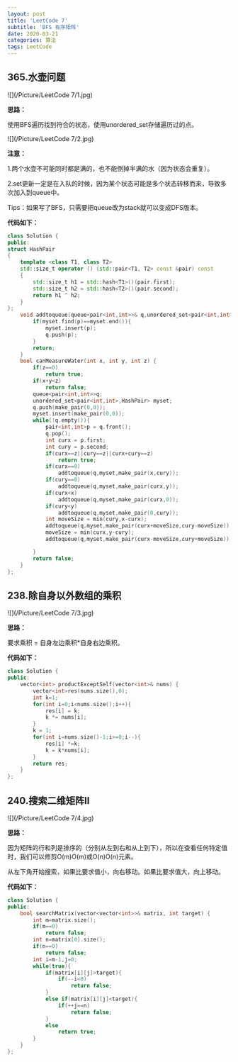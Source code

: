 ```yaml
---
layout: post
title: 'LeetCode 7'
subtitle: 'BFS 有序矩阵'
date: 2020-03-21
categories: 算法
tags: LeetCode
---
```


## 365.水壶问题

![](/Picture/LeetCode 7/1.jpg)

**思路：**

使用BFS遍历找到符合的状态，使用unordered_set存储遍历过的点。

![](/Picture/LeetCode 7/2.jpg)

**注意：**

1.两个水壶不可能同时都是满的，也不能倒掉半满的水（因为状态会重复）。

2.set更新一定是在入队的时候，因为某个状态可能是多个状态转移而来，导致多次加入到queue中。

Tips：如果写了BFS，只需要把queue改为stack就可以变成DFS版本。

**代码如下：**

```cpp
class Solution {
public:
struct HashPair
{
	template <class T1, class T2>
	std::size_t operator () (std::pair<T1, T2> const &pair) const
	{
		std::size_t h1 = std::hash<T1>()(pair.first);
		std::size_t h2 = std::hash<T2>()(pair.second);
		return h1 ^ h2;
	}
};
    void addtoqueue(queue<pair<int,int>>& q,unordered_set<pair<int,int>,HashPair>& myset,pair<int,int> p){
    	if(myset.find(p)==myset.end()){
    		myset.insert(p);
    		q.push(p);
    	}
        return;
    }
    bool canMeasureWater(int x, int y, int z) {
    	if(z==0)
    		return true;
    	if(x+y<z)
    		return false;
    	queue<pair<int,int>>q;
    	unordered_set<pair<int,int>,HashPair> myset;
    	q.push(make_pair(0,0));
    	myset.insert(make_pair(0,0));
    	while(!q.empty()){
    		pair<int,int>p = q.front();
    		q.pop();
    		int curx = p.first;
    		int cury = p.second;
    		if(curx==z||cury==z||curx+cury==z)
    			return true;
    		if(curx==0)
                addtoqueue(q,myset,make_pair(x,cury));
    		if(cury==0)
    			addtoqueue(q,myset,make_pair(curx,y));
    		if(curx<x)
    			addtoqueue(q,myset,make_pair(curx,0));
    		if(cury<y)
    			addtoqueue(q,myset,make_pair(0,cury));
    		int moveSize = min(cury,x-curx);
    		addtoqueue(q,myset,make_pair(curx+moveSize,cury-moveSize));
    		moveSize = min(curx,y-cury);
    		addtoqueue(q,myset,make_pair(curx-moveSize,cury+moveSize));

    	}
    	return false;
    }
};
```

## 238.除自身以外数组的乘积

![](/Picture/LeetCode 7/3.jpg)

**思路：**

要求乘积 = 自身左边乘积*自身右边乘积。

**代码如下：**

```cpp
class Solution {
public:
    vector<int> productExceptSelf(vector<int>& nums) {
    	vector<int>res(nums.size(),0);
    	int k=1;
    	for(int i=0;i<nums.size();i++){
    		res[i] = k;
    		k *= nums[i];
    	}
    	k = 1;
    	for(int i=nums.size()-1;i>=0;i--){
    		res[i] *=k;
    		k = k*nums[i];
    	}
    	return res;
    }
};
```

## 240.搜索二维矩阵II

![](/Picture/LeetCode 7/4.jpg)

**思路：**

因为矩阵的行和列是排序的（分别从左到右和从上到下），所以在查看任何特定值时，我们可以修剪O(m)O(m)或O(n)O(n)元素。

从左下角开始搜索，如果比要求值小，向右移动。如果比要求值大，向上移动。

**代码如下：**

```cpp
class Solution {
public:
 	bool searchMatrix(vector<vector<int>>& matrix, int target) {
 		int m=matrix.size();
        if(m==0)
            return false;
 		int n=matrix[0].size();
        if(n==0)
            return false;
 		int i=m-1,j=0;
 		while(true){
 			if(matrix[i][j]>target){
 				if(--i<0)
 					return false;
 			}
 			else if(matrix[i][j]<target){
 				if(++j==n)
 					return false;
 			}
 			else
 				return true;
 		}
    }
};
```

